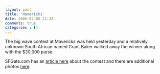 ```yaml
---
layout: post
title: 'Mavericks'
date: 2006-02-08 21:22
comments: true
categories : []
---  
```


The big wave contest at Mavericks was held yesterday and a relatively unknown South African named Grant Baker walked away the winner along with the $30,000 purse.

SFGate.com has an <a href="http://www.sfgate.com/mavericks/">article here</a> about the contest and there are additional photos <a href="http://sfgate.com/cgi-bin/object/mavericks?o=0&f=/g/a/2006/02/05/mavericks.DTL&type=mavericks">here</a>.



